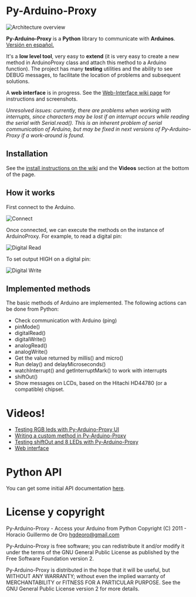 Py-Arduino-Proxy
================

![Architecture overview](/hgdeoro/py-arduino-proxy/raw/master/examples/architecture-overview.png "Architecture overview")

**Py-Arduino-Proxy** is a **Python** library to communicate with **Arduinos**. [Versión en español.](/hgdeoro/py-arduino-proxy/blob/master/README-es.md "Versión en español")

It's a **low level tool**, very easy to **extend** (it is very easy to create a new method in ArduinoProxy class and attach this method to a Arduino function).
The project has many **testing** utilities and the ability to see DEBUG messages, to facilitate the location of problems and subsequent solutions.

A **web interface** is in progress. See the [Web-Interface wiki page](https://github.com/hgdeoro/py-arduino-proxy/wiki/Web-Interface) for instructions and screenshots.

*Unresolved issues: currently, there are problems when working with interrupts, since characters may be lost if an interrupt occurs while 
reading the serial with Serial.read(). This is an inherent problem of serial communication of Arduino, but may be fixed in next versions of Py-Arduino-Proxy
if a work-around is found.*

Installation
------------

See the [install instructions on the wiki](https://github.com/hgdeoro/py-arduino-proxy/wiki/How-to-install "Install instructions")
and the **Videos** section at the bottom of the page.


How it works 
------------

First connect to the Arduino. 

![Connect](/hgdeoro/py-arduino-proxy/raw/master/examples/arduino-proxy-connect.png "Connect")

Once connected, we can execute the methods on the instance of ArduinoProxy. For example, to read a digital pin: 

![Digital Read](/hgdeoro/py-arduino-proxy/raw/master/examples/arduino-proxy-digital-read.png "Digital Read")

To set output HIGH on a digital pin: 

![Digital Write](/hgdeoro/py-arduino-proxy/raw/master/examples/arduino-proxy-digital-write.png "Digital Write")

Implemented methods  
------------------- 

The basic methods of Arduino are implemented. The following actions can be done from Python: 

* Check communication with Arduino (ping) 
* pinMode()
* digitalRead()
* digitalWrite()
* analogRead()
* analogWrite()
* Get the value returned by millis() and micro()
* Run delay() and delayMicroseconds()
* watchInterrupt() and getInterruptMark() to work with interrupts
* shiftOut()
* Show messages on LCDs, based on the Hitachi HD44780 (or a compatible) chipset.

Videos!
=======

* [Testing RGB leds with Py-Arduino-Proxy UI](http://www.youtube.com/watch?v=yM1ZaTFAZwc "Testing RGB leds with Py-Arduino-Proxy UI")
* [Writing a custom method in Py-Arduino-Proxy](http://www.youtube.com/watch?v=2kgQpQqTVUU "Writing a custom method in Py-Arduino-Proxy")
* [Testing shiftOut and 8 LEDs with Py-Arduino-Proxy](http://www.youtube.com/watch?v=_9MselaKcdU "Testing shiftOut and 8 LEDs with Py-Arduino-Proxy")
* [Web interface](http://www.youtube.com/watch?v=QE6UJSs3b6Q "Web interface")

Python API
==========

You can get some initial API documentation [here](http://www.hgdeoro.com.ar/~horacio/py-arduino-proxy/index.html).

License y copyright
===================

Py-Arduino-Proxy - Access your Arduino from Python
Copyright (C) 2011 - Horacio Guillermo de Oro <hgdeoro@gmail.com>

Py-Arduino-Proxy is free software; you can redistribute it and/or modify
it under the terms of the GNU General Public License as published by
the Free Software Foundation version 2.

Py-Arduino-Proxy is distributed in the hope that it will be useful,
but WITHOUT ANY WARRANTY; without even the implied warranty of
MERCHANTABILITY or FITNESS FOR A PARTICULAR PURPOSE.  See the
GNU General Public License version 2 for more details.
